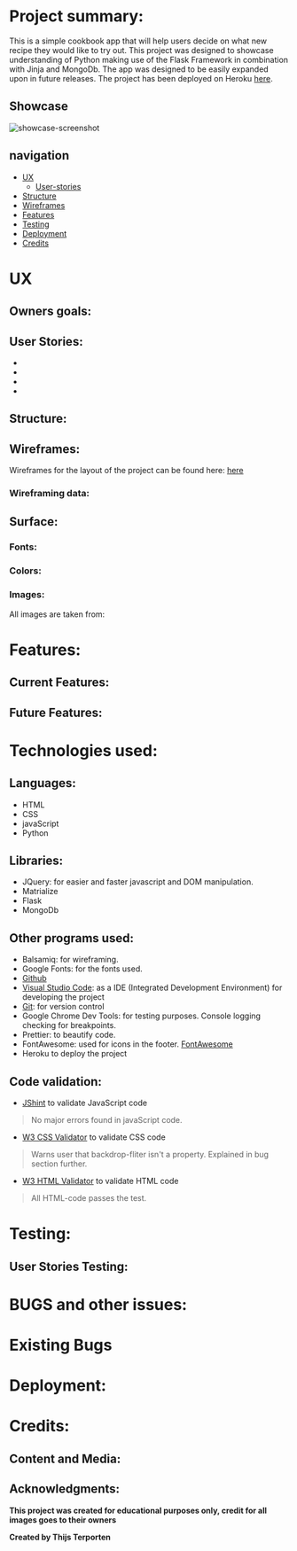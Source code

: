 # Project summary:

This is a simple cookbook app that will help users decide on what new recipe they would like to try out.
This project was designed to showcase understanding of Python making use of the Flask Framework in combination with Jinja and MongoDb.
The app was designed to be easily expanded upon in future releases.
The project has been deployed on Heroku [here](https://cheffs-buddy.herokuapp.com/).

## Showcase 

![showcase-screenshot]()

## navigation

* [UX](#ux)
  + [User-stories](#user-stories)
* [Structure](#structure)
* [Wireframes](#wireframes)
* [Features](#features)
* [Testing](#testing)
* [Deployment](#deployment)
* [Credits](#credits)

# UX

## Owners goals:



## User Stories: 

- 
- 
- 
- 

## Structure: 


## Wireframes: 

Wireframes for the layout of the project can be found here: [here]()


### Wireframing data:


## Surface: 

### Fonts: 


### Colors:


### Images:

All images are taken from: 


# Features: 

## Current Features: 



## Future Features: 



# Technologies used:

## Languages: 

- HTML
- CSS
- javaScript
- Python

## Libraries:

- JQuery: for easier and faster javascript and DOM manipulation.
- Matrialize
- Flask
- MongoDb

## Other programs used:

- Balsamiq: for wireframing.
- Google Fonts: for the fonts used.
- [Github](https://github.com/)
- [Visual Studio Code](https://code.visualstudio.com/): as a IDE (Integrated Development Environment) for developing the project
- [Git](https://en.wikipedia.org/wiki/Git): for version control
- Google Chrome Dev Tools: for testing purposes. Console logging checking for breakpoints.
- Prettier: to beautify code. 
- FontAwesome: used for icons in the footer. [FontAwesome](https://fontawesome.com/)
- Heroku to deploy the project

## Code validation:

- [JShint](https://jshint.com/) to validate JavaScript code
> No major errors found in javaScript code.
- [W3 CSS Validator](https://jigsaw.w3.org/css-validator/) to validate CSS code
> Warns user that backdrop-fliter isn't a property. Explained in bug section further.
- [W3 HTML Validator](https://validator.w3.org/) to validate HTML code
> All HTML-code passes the test.

# Testing: 



## User Stories Testing:



# BUGS and other issues:



# Existing Bugs



# Deployment:



# Credits: 

## Content and Media:



## Acknowledgments:



**This project was created for educational purposes only, credit for all images goes to their owners**

**Created by Thijs Terporten**
